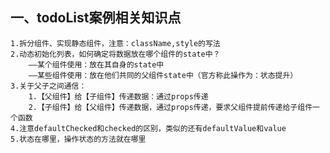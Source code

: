 ## 一、todoList案例相关知识点
    1.拆分组件、实现静态组件，注意：className,style的写法
    2.动态初始化列表，如何确定将数据放在哪个组件的state中？
        ——某个组件使用：放在其自身的state中
        ——某些组件使用：放在他们共同的父组件state中（官方称此操作为：状态提升）
    3.关于父子之间通信：
        1.【父组件】给【子组件】传递数据：通过props传递
        2.【子组件】给【父组件】传递数据，通过props传递，要求父组件提前传递给子组件一个函数
    4.注意defaultChecked和checked的区别，类似的还有defaultValue和value
    5.状态在哪里，操作状态的方法就在哪里